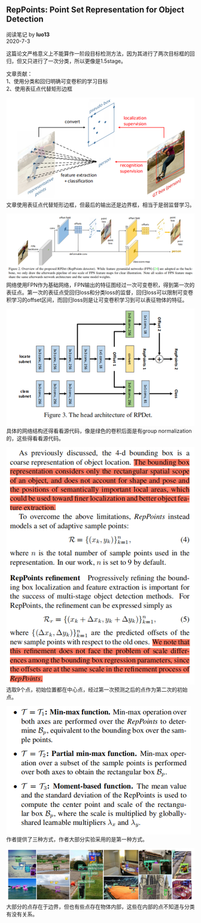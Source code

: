 ## RepPoints: Point Set Representation for Object Detection
阅读笔记 by **luo13**  
2020-7-3  

这篇论文严格意义上不能算作一阶段目标检测方法，因为其进行了两次目标框的回归，但又只进行了一次分类，所以更像是1.5stage。  

文章贡献：  
1、使用分类和回归明确可变卷积的学习目标  
2、使用表征点代替矩形边框  

![reppoint](../../../img/reppoint/概念图.PNG)  
文章使用表征点代替矩形边框，但最后的输出还是边界框，相当于是弱监督学习。  

![reppoint](../../../img/reppoint/pointdetector.PNG)  
网络使用FPN作为基础网络，FPN输出的特征图经过一次可变卷积，得到第一次的表征点。第一次的表征点受回归loss和分类loss的监督，回归loss可以限制可变卷积学习的offset区间，而回归loss则是让可变卷积学习到可以表征物体的特征。  

![reppoint](../../../img/reppoint/网络结构.PNG)  
具体的网络结构还得看看源代码，像是绿色的卷积后面是有group normalization的，这些得看看源代码。  

![reppoint](../../../img/reppoint/初始点和refine点.PNG)  
选取9个点，初始位置都在中心点，经过第一次预测之后的点作为第二次的初始点。  

![reppoint](../../../img/reppoint/生成回归框的方式.PNG)  
作者提供了三种方式，作者大部分实验采用的是第一种方式。  

![reppoint](../../../img/reppoint/可视化.PNG)  
大部分的点存在于边界，但也有些点存在物体内部，这些在内部的点不知道与分类有没有关系。
